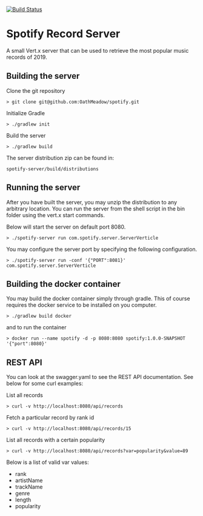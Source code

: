 [![Build Status](https://www.travis-ci.com/OathMeadow/spotify.svg?branch=main)](https://www.travis-ci.com/OathMeadow/spotify)

# Spotify Record Server
A small Vert.x server that can be used
to retrieve the most popular music
records of 2019.

## Building the server

Clone the git repository

```
> git clone git@github.com:OathMeadow/spotify.git
```

Initialize Gradle

```
> ./gradlew init
```

Build the server

```
> ./gradlew build
```

The server distribution zip can be found in:
```
spotify-server/build/distributions
```

## Running the server

After you have built the server, you may
unzip the distribution to any arbitrary location.
You can run the server from the shell script in the
bin folder using the vert.x start commands.

Below will start the server on default port 8080.

```
> ./spotify-server run com.spotify.server.ServerVerticle
```

You may configure the server port by specifying the following
configuration.

```
> ./spotify-server run -conf '{"PORT":8081}' com.spotify.server.ServerVerticle
```

## Building the docker container

You may build the docker container simply through gradle.
This of course requires the docker service to be installed
on you computer.

```
> ./gradlew build docker
```

and to run the container

```
> docker run --name spotify -d -p 8080:8080 spotify:1.0.0-SNAPSHOT '{"port":8080}'
```

## REST API
You can look at the swagger.yaml to see the
REST API documentation. See below for some
curl examples:


List all records
```
> curl -v http://localhost:8080/api/records
```

Fetch a particular record by rank id
```
> curl -v http://localhost:8080/api/records/15
```

List all records with a certain popularity
```
> curl -v http://localhost:8080/api/records?var=popularity&value=89
```

Below is a list of valid var values:

* rank
* artistName
* trackName
* genre
* length
* popularity
